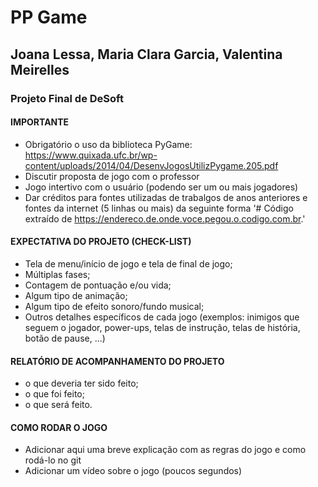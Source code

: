# PP Game
## Joana Lessa, Maria Clara Garcia, Valentina Meirelles

 ### Projeto Final de DeSoft

 #### IMPORTANTE
 - Obrigatório o uso da biblioteca PyGame: https://www.quixada.ufc.br/wp-content/uploads/2014/04/DesenvJogosUtilizPygame.205.pdf
 - Discutir proposta de jogo com o professor
 - Jogo intertivo com o usuário (podendo ser um ou mais jogadores)
 - Dar créditos para fontes utilizadas de trabalgos de anos anteriores e fontes da internet (5 linhas ou mais) da seguinte forma '# Código extraído de https://endereco.de.onde.voce.pegou.o.codigo.com.br.'


 #### EXPECTATIVA DO PROJETO (CHECK-LIST)
 - Tela de menu/início de jogo e tela de final de jogo;
 - Múltiplas fases;
 - Contagem de pontuação e/ou vida;
 - Algum tipo de animação;
 - Algum tipo de efeito sonoro/fundo musical;
 - Outros detalhes específicos de cada jogo (exemplos: inimigos que seguem o jogador, power-ups, telas de instrução, telas de história, botão de pause, ...)
   
 #### RELATÓRIO DE ACOMPANHAMENTO DO PROJETO
 - o que deveria ter sido feito;
 - o que foi feito;
 - o que será feito.

#### COMO RODAR O JOGO
- Adicionar aqui uma breve explicação com as regras do jogo e como rodá-lo no git
- Adicionar um vídeo sobre o jogo (poucos segundos)
